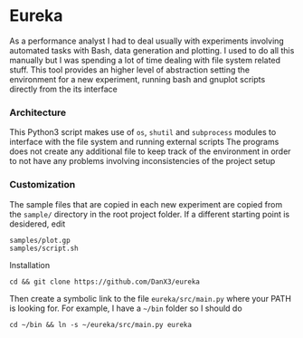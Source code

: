 # Eureka

As a performance analyst I had to deal usually with experiments involving automated tasks with Bash, data generation and plotting.
I used to do all this manually but I was spending a lot of time dealing with file system related stuff.
This tool provides an higher level of abstraction setting the environment for a new experiment, running bash and gnuplot scripts directly from the its interface

### Architecture
This Python3 script makes use of ```os```, ```shutil``` and ```subprocess``` modules to interface with the file system and running external scripts
The programs does not create any additional file to keep track of the environment in order to not have any problems involving inconsistencies of the project setup

### Customization
The sample files that are copied in each new experiment are copied from the ```sample/``` directory in the root project folder. If a different starting point is desidered, edit 
```
samples/plot.gp
samples/script.sh
``` 

Installation
```
cd && git clone https://github.com/DanX3/eureka
```

Then create a symbolic link to the file ```eureka/src/main.py``` where your PATH is looking for. For example, I have a ```~/bin``` folder so I should do
```
cd ~/bin && ln -s ~/eureka/src/main.py eureka
```